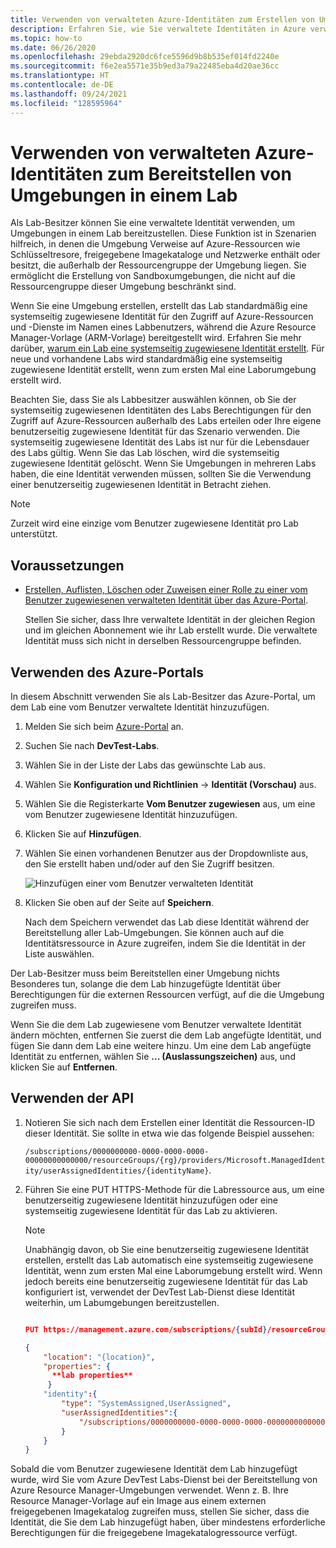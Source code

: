 ```yaml
---
title: Verwenden von verwalteten Azure-Identitäten zum Erstellen von Umgebungen
description: Erfahren Sie, wie Sie verwaltete Identitäten in Azure verwenden, um Umgebungen in einem Lab in Azure DevTest Labs bereitzustellen.
ms.topic: how-to
ms.date: 06/26/2020
ms.openlocfilehash: 29ebda2920dc6fce5596d9b8b535ef014fd2240e
ms.sourcegitcommit: f6e2ea5571e35b9ed3a79a22485eba4d20ae36cc
ms.translationtype: HT
ms.contentlocale: de-DE
ms.lasthandoff: 09/24/2021
ms.locfileid: "128595964"
---
```

# <a name="use-azure-managed-identities-to-deploy-environments-in-a-lab"></a>Verwenden von verwalteten Azure-Identitäten zum Bereitstellen von Umgebungen in einem Lab 

Als Lab-Besitzer können Sie eine verwaltete Identität verwenden, um Umgebungen in einem Lab bereitzustellen. Diese Funktion ist in Szenarien hilfreich, in denen die Umgebung Verweise auf Azure-Ressourcen wie Schlüsseltresore, freigegebene Imagekataloge und Netzwerke enthält oder besitzt, die außerhalb der Ressourcengruppe der Umgebung liegen. Sie ermöglicht die Erstellung von Sandboxumgebungen, die nicht auf die Ressourcengruppe dieser Umgebung beschränkt sind. 

Wenn Sie eine Umgebung erstellen, erstellt das Lab standardmäßig eine systemseitig zugewiesene Identität für den Zugriff auf Azure-Ressourcen und -Dienste im Namen eines Labbenutzers, während die Azure Resource Manager-Vorlage (ARM-Vorlage) bereitgestellt wird. Erfahren Sie mehr darüber, [warum ein Lab eine systemseitig zugewiesene Identität erstellt](configure-lab-identity.md#scenarios-for-using-labs-system-assigned-identity). Für neue und vorhandene Labs wird standardmäßig eine systemseitig zugewiesene Identität erstellt, wenn zum ersten Mal eine Laborumgebung erstellt wird.  

Beachten Sie, dass Sie als Labbesitzer auswählen können, ob Sie der systemseitig zugewiesenen Identitäten des Labs Berechtigungen für den Zugriff auf Azure-Ressourcen außerhalb des Labs erteilen oder Ihre eigene benutzerseitig zugewiesene Identität für das Szenario verwenden. Die systemseitig zugewiesene Identität des Labs ist nur für die Lebensdauer des Labs gültig. Wenn Sie das Lab löschen, wird die systemseitig zugewiesene Identität gelöscht. Wenn Sie Umgebungen in mehreren Labs haben, die eine Identität verwenden müssen, sollten Sie die Verwendung einer benutzerseitig zugewiesenen Identität in Betracht ziehen.  

> [!NOTE]
> Zurzeit wird eine einzige vom Benutzer zugewiesene Identität pro Lab unterstützt. 

## <a name="prerequisites"></a>Voraussetzungen

- [Erstellen, Auflisten, Löschen oder Zuweisen einer Rolle zu einer vom Benutzer zugewiesenen verwalteten Identität über das Azure-Portal](../active-directory/managed-identities-azure-resources/how-to-manage-ua-identity-portal.md). 
    
    Stellen Sie sicher, dass Ihre verwaltete Identität in der gleichen Region und im gleichen Abonnement wie ihr Lab erstellt wurde. Die verwaltete Identität muss sich nicht in derselben Ressourcengruppe befinden.

## <a name="use-azure-portal"></a>Verwenden des Azure-Portals

In diesem Abschnitt verwenden Sie als Lab-Besitzer das Azure-Portal, um dem Lab eine vom Benutzer verwaltete Identität hinzuzufügen. 

1. Melden Sie sich beim [Azure-Portal](https://portal.azure.com) an.
1. Suchen Sie nach **DevTest-Labs**.
1. Wählen Sie in der Liste der Labs das gewünschte Lab aus.
1. Wählen Sie **Konfiguration und Richtlinien** -> **Identität (Vorschau)** aus. 
1. Wählen Sie die Registerkarte **Vom Benutzer zugewiesen** aus, um eine vom Benutzer zugewiesene Identität hinzuzufügen.
1. Klicken Sie auf **Hinzufügen**.
1. Wählen Sie einen vorhandenen Benutzer aus der Dropdownliste aus, den Sie erstellt haben und/oder auf den Sie Zugriff besitzen.
 
    ![Hinzufügen einer vom Benutzer verwalteten Identität](./media/use-managed-identities-environments/add-user-managed-identity.png)
1. Klicken Sie oben auf der Seite auf **Speichern**.

    Nach dem Speichern verwendet das Lab diese Identität während der Bereitstellung aller Lab-Umgebungen. Sie können auch auf die Identitätsressource in Azure zugreifen, indem Sie die Identität in der Liste auswählen. 

Der Lab-Besitzer muss beim Bereitstellen einer Umgebung nichts Besonderes tun, solange die dem Lab hinzugefügte Identität über Berechtigungen für die externen Ressourcen verfügt, auf die die Umgebung zugreifen muss. 

Wenn Sie die dem Lab zugewiesene vom Benutzer verwaltete Identität ändern möchten, entfernen Sie zuerst die dem Lab angefügte Identität, und fügen Sie dann dem Lab eine weitere hinzu. Um eine dem Lab angefügte Identität zu entfernen, wählen Sie **... (Auslassungszeichen)** aus, und klicken Sie auf **Entfernen**. 

## <a name="use-api"></a>Verwenden der API

1. Notieren Sie sich nach dem Erstellen einer Identität die Ressourcen-ID dieser Identität. Sie sollte in etwa wie das folgende Beispiel aussehen: 

    `/subscriptions/0000000000-0000-0000-0000-00000000000000/resourceGroups/{rg}/providers/Microsoft.ManagedIdentity/userAssignedIdentities/{identityName}`.

1. Führen Sie eine PUT HTTPS-Methode für die Labressource aus, um eine benutzerseitig zugewiesene Identität hinzuzufügen oder eine systemseitig zugewiesene Identität für das Lab zu aktivieren.

   > [!NOTE]
   > Unabhängig davon, ob Sie eine benutzerseitig zugewiesene Identität erstellen, erstellt das Lab automatisch eine systemseitig zugewiesene Identität, wenn zum ersten Mal eine Laborumgebung erstellt wird. Wenn jedoch bereits eine benutzerseitig zugewiesene Identität für das Lab konfiguriert ist, verwendet der DevTest Lab-Dienst diese Identität weiterhin, um Labumgebungen bereitzustellen. 
 
    ```json
    
    PUT https://management.azure.com/subscriptions/{subId}/resourceGroups/{rg}/providers/Microsoft.Devtestlab/labs/{labname}

    {
        "location": "{location}",
        "properties": {
          **lab properties**
         } 
        "identity":{
            "type": "SystemAssigned,UserAssigned",
            "userAssignedIdentities":{
                "/subscriptions/0000000000-0000-0000-0000-00000000000000/resourceGroups/{rg}/providers/Microsoft.ManagedIdentity/userAssignedIdentities/{identityName}":{}
            }
        } 
    }
    
    ```
 
Sobald die vom Benutzer zugewiesene Identität dem Lab hinzugefügt wurde, wird Sie vom Azure DevTest Labs-Dienst bei der Bereitstellung von Azure Resource Manager-Umgebungen verwendet. Wenn z. B. Ihre Resource Manager-Vorlage auf ein Image aus einem externen freigegebenen Imagekatalog zugreifen muss, stellen Sie sicher, dass die Identität, die Sie dem Lab hinzugefügt haben, über mindestens erforderliche Berechtigungen für die freigegebene Imagekatalogressource verfügt. 
